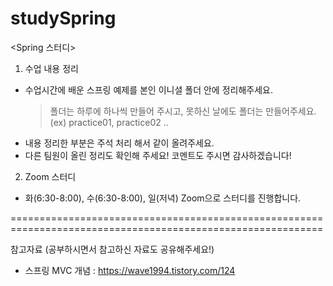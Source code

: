 # studySpring
 
 <Spring 스터디>
 
 1. 수업 내용 정리
 
 * 수업시간에 배운 스프링 예제를 본인 이니셜 폴더 안에 정리해주세요. 
   > 폴더는 하루에 하나씩 만들어 주시고, 못하신 날에도 폴더는 만들어주세요.(ex) practice01, practice02 .. 
 * 내용 정리한 부분은 주석 처리 해서 같이 올려주세요.
 * 다른 팀원이 올린 정리도 확인해 주세요! 코멘트도 주시면 감사하겠습니다!
 
2. Zoom 스터디

 * 화(6:30-8:00), 수(6:30-8:00), 일(저녁) Zoom으로 스터디를 진행합니다.
 
 ============================================================================================================
 
 참고자료 (공부하시면서 참고하신 자료도 공유해주세요!)
 
 * 스프링 MVC 개념 : https://wave1994.tistory.com/124
